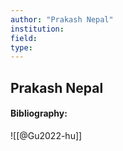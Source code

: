 ```yaml
---
author: "Prakash Nepal"
institution:
field:
type:
---
```


## Prakash Nepal
#### Bibliography:

![[@Gu2022-hu]]